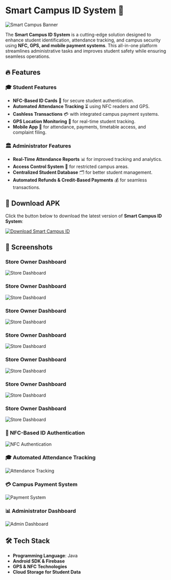 # Smart Campus ID System 🚀  

![Smart Campus Banner](screenshot/banner.png)  

The **Smart Campus ID System** is a cutting-edge solution designed to enhance student identification, attendance tracking, and campus security using **NFC, GPS, and mobile payment systems**. This all-in-one platform streamlines administrative tasks and improves student safety while ensuring seamless operations.  

## 🔥 Features  

### 🎓 Student Features  
- **NFC-Based ID Cards** 📲 for secure student authentication.  
- **Automated Attendance Tracking** ⏳ using NFC readers and GPS.  
- **Cashless Transactions** 💳 with integrated campus payment systems.  
- **GPS Location Monitoring** 📍 for real-time student tracking.  
- **Mobile App** 📱 for attendance, payments, timetable access, and complaint filing.  

### 🏛️ Administrator Features  
- **Real-Time Attendance Reports** 📊 for improved tracking and analytics.  
- **Access Control System** 🚪 for restricted campus areas.  
- **Centralized Student Database** 🗂️ for better student management.  
- **Automated Refunds & Credit-Based Payments** 💰 for seamless transactions.  

## 📲 Download APK  

Click the button below to download the latest version of **Smart Campus ID System**:  

[![Download Smart Campus ID](https://img.shields.io/badge/Download-SmartCampusID-brightgreen?style=for-the-badge&logo=android)](YOUR_GOOGLE_DRIVE_LINK_HERE)  

## 📸 Screenshots  

### Store Owner Dashboard  
![Store Dashboard](screenshot/store_dashboard.png) 

### Store Owner Dashboard  
![Store Dashboard](screenshot/store_dashboard.png) 

### Store Owner Dashboard  
![Store Dashboard](screenshot/store_dashboard.png) 

### Store Owner Dashboard  
![Store Dashboard](screenshot/store_dashboard.png) 

### Store Owner Dashboard  
![Store Dashboard](screenshot/store_dashboard.png) 

### Store Owner Dashboard  
![Store Dashboard](screenshot/store_dashboard.png) 

### Store Owner Dashboard  
![Store Dashboard](screenshot/store_dashboard.png) 

### 📍 NFC-Based ID Authentication  
![NFC Authentication](screenshot/nfc_authentication.png)  

### 🎓 Automated Attendance Tracking  
![Attendance Tracking](screenshot/attendance_tracking.png)  

### 💳 Campus Payment System  
![Payment System](screenshot/payment_system.png)  

### 📊 Administrator Dashboard  
![Admin Dashboard](screenshot/admin_dashboard.png)  

## 🛠️ Tech Stack  
- **Programming Language**: Java  
- **Android SDK & Firebase**  
- **GPS & NFC Technologies**  
- **Cloud Storage for Student Data**  
